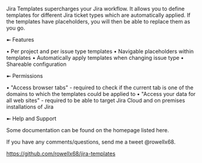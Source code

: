 Jira Templates supercharges your Jira workflow. It allows you to define templates for different Jira ticket types which are automatically applied. If the templates have placeholders, you will then be able to replace them as you go.

➼ Features

• Per project and per issue type templates
• Navigable placeholders within templates
• Automatically apply templates when changing issue type
• Shareable configuration

➼ Permissions

• "Access browser tabs" - required to check if the current tab is one of the domains to which the templates could be applied to
• "Access your data for all web sites" - required to be able to target Jira Cloud and on premises installations of Jira

➼ Help and Support

Some documentation can be found on the homepage listed here.

If you have any comments/questions, send me a tweet @rowellx68.

https://github.com/rowellx68/jira-templates
